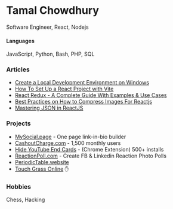 # Tamal Chowdhury

Software Engineer, React, Nodejs

#### Languages

JavaScript, Python, Bash, PHP, SQL

### Articles

- [Create a Local Development Environment on Windows](https://www.digitalocean.com/community/tutorials/how-to-install-node-js-and-create-a-local-development-environment-on-windows)
- [How To Set Up a React Project with Vite](https://www.digitalocean.com/community/tutorials/how-to-set-up-a-react-project-with-vite)
- [React Redux - A Complete Guide With Examples & Use Cases](https://memberstack.com/blog/react-redux)
- [Best Practices on How to Compress Images For Reactjs](https://tamalweb.com/compress-images-reactjs)
- [Mastering JSON in ReactJS](https://tamalweb.com/json-reactjs)

### Projects

- [MySocial.page](https://mysocial.page) - One page link-in-bio builder
- [CashoutCharge.com](https://cashoutcharge.com) - 1,500 monthly users
- [Hide YouTube End Cards](https://chrome.google.com/webstore/detail/hide-youtube-end-cards/ifmbbceocmponbpifmpkkhnidmgopmmf) - (Chrome Extension) 500+ installs
- [ReactionPoll.com](https://reactionpoll.com) - Create FB & Linkedin Reaction Photo Polls
- [PeriodicTable.website](https://PeriodicTable.website)
- [Touch Grass Online](https://touchgrass.tamalweb.com) ✋

### Hobbies

Chess, Hacking
